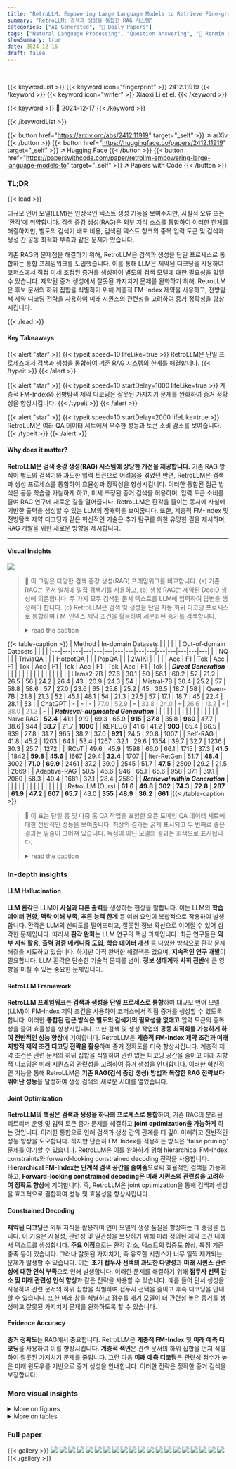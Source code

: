 ```yaml
---
title: "RetroLLM: Empowering Large Language Models to Retrieve Fine-grained Evidence within Generation"
summary: "RetroLLM: 검색과 생성을 통합한 RAG 시스템"
categories: ["AI Generated", "🤗 Daily Papers"]
tags: ["Natural Language Processing", "Question Answering", "🏢 Renmin University of China",]
showSummary: true
date: 2024-12-16
draft: false
---
```


<br>

{{< keywordList >}}
{{< keyword icon="fingerprint" >}} 2412.11919 {{< /keyword >}}
{{< keyword icon="writer" >}} Xiaoxi Li et el. {{< /keyword >}}
 
{{< keyword >}} 🤗 2024-12-17 {{< /keyword >}}
 
{{< /keywordList >}}

{{< button href="https://arxiv.org/abs/2412.11919" target="_self" >}}
↗ arXiv
{{< /button >}}
{{< button href="https://huggingface.co/papers/2412.11919" target="_self" >}}
↗ Hugging Face
{{< /button >}}
{{< button href="https://paperswithcode.com/paper/retrollm-empowering-large-language-models-to" target="_self" >}}
↗ Papers with Code
{{< /button >}}




### TL;DR


{{< lead >}}

대규모 언어 모델(LLM)은 인상적인 텍스트 생성 기능을 보여주지만, 사실적 오류 또는 '환각'에 취약합니다. 검색 증강 생성(RAG)은 외부 지식 소스를 통합하여 이러한 한계를 해결하지만, 별도의 검색기 배포 비용, 검색된 텍스트 청크의 중복 입력 토큰 및 검색과 생성 간 공동 최적화 부족과 같은 문제가 있습니다. 

기존 RAG의 문제점을 해결하기 위해, RetroLLM은 검색과 생성을 단일 프로세스로 통합하는 통합 프레임워크를 도입했습니다. 이를 통해 LLM은 제약된 디코딩을 사용하여 코퍼스에서 직접 미세 조정된 증거를 생성하여 별도의 검색 모델에 대한 필요성을 없앨 수 있습니다. 제약된 증거 생성에서 잘못된 가지치기 문제를 완화하기 위해, RetroLLM은 후보 문서의 하위 집합을 식별하기 위해 계층적 FM-Index 제약을 사용하고, 전방탐색 제약 디코딩 전략을 사용하여 미래 시퀀스의 관련성을 고려하여 증거 정확성을 향상시킵니다.

{{< /lead >}}


#### Key Takeaways

{{< alert "star" >}}
{{< typeit speed=10 lifeLike=true >}} RetroLLM은 단일 프로세스에서 검색과 생성을 통합하여 기존 RAG 시스템의 한계를 해결합니다. {{< /typeit >}}
{{< /alert >}}

{{< alert "star" >}}
{{< typeit speed=10 startDelay=1000 lifeLike=true >}} 계층적 FM-Index와 전방탐색 제약 디코딩은 잘못된 가지치기 문제를 완화하여 증거 정확성을 향상시킵니다. {{< /typeit >}}
{{< /alert >}}

{{< alert "star" >}}
{{< typeit speed=10 startDelay=2000 lifeLike=true >}} RetroLLM은 여러 QA 데이터 세트에서 우수한 성능과 토큰 소비 감소를 보여줍니다. {{< /typeit >}}
{{< /alert >}}

#### Why does it matter?
**RetroLLM은 검색 증강 생성(RAG) 시스템에 상당한 개선을 제공합니다.** 기존 RAG 방식이 별도의 검색기와 과도한 입력 토큰으로 어려움을 겪었던 반면, RetroLLM은 검색과 생성 프로세스를 통합하여 효율성과 정확성을 향상시킵니다. 이러한 통합된 접근 방식은 공동 학습을 가능하게 하고, 미세 조정된 증거 검색을 허용하며, 입력 토큰 소비를 줄여 RAG 연구에 새로운 길을 열어줍니다. RetroLLM은 환각을 줄이는 동시에 사실에 기반한 출력을 생성할 수 있는 LLM의 잠재력을 보여줍니다. 또한, 계층적 FM-Index 및 전방탐색 제약 디코딩과 같은 혁신적인 기술은 추가 탐구를 위한 유망한 길을 제시하며, RAG 개발을 위한 새로운 방향을 제시합니다.

------
#### Visual Insights



![](https://arxiv.org/html/2412.11919/x1.png)

> 🔼 이 그림은 다양한 검색 증강 생성(RAG) 프레임워크를 비교합니다. (a) 기존 RAG는 문서 일치에 밀집 검색기를 사용하고, (b) 생성 RAG는 제약된 DocID 생성에 의존합니다. 두 가지 모두 검색된 문서 텍스트를 LLM에 입력하여 답변을 생성해야 합니다. (c) RetroLLM은 검색 및 생성을 단일 자동 회귀 디코딩 프로세스로 통합하여 FM-인덱스 제약 조건을 활용하여 세분화된 증거를 검색합니다.
> <details>
> <summary>read the caption</summary>
> Figure 1:  Comparison of retrieval-augmented generation frameworks. (a) Traditional RAG uses a dense retriever for document matching, while (b) generative RAG relies on constrained DocID generation. Both require feeding retrieved document text into the LLM for answer generation. (c) Our RetroLLM unifies retrieval and generation in a single auto-regressive decoding process, leveraging FM-Index constraints to retrieve fine-grained evidence.
> </details>





{{< table-caption >}}
| Method | In-domain Datasets | | | | | | Out-of-domain Datasets | | | |
|---|---|---|---|---|---|---|---|---|---|---|---|---|---|---| 
|  | NQ | | | TriviaQA | | | HotpotQA | | | PopQA | | | 2WIKI | | |
|  | Acc | F1 | Tok | Acc | F1 | Tok | Acc | F1 | Tok | Acc | F1 | Tok | Acc | F1 | Tok |
| **_Direct Generation_** | | | | | | | | | | | | | | | |
| Llama2-7B | 27.6 | 30.1 | 50 | 56.1 | 60.2 | 52 | 21.2 | 26.5 | 56 | 24.2 | 26.4 | 43 | 20.9 | 24.3 | 54 |
| Mistral-7B | 30.4 | 25.2 | 57 | 58.8 | 58.6 | 57 | 27.0 | 23.6 | 65 | 25.8 | 25.2 | 45 | 36.5 | 18.7 | 58 |
| Qwen-7B | 21.8 | 21.3 | 52 | 45.1 | 48.1 | 54 | 21.3 | 27.5 | 57 | 17.1 | 18.7 | 45 | 22.4 | 28.1 | 53 |
| ChatGPT | - | - | - | <span style="color:#808080;">77.0</span> | <span style="color:#808080;">52.9</span> | - | <span style="color:#808080;">33.8</span> | <span style="color:#808080;">24.0</span> | - | <span style="color:#808080;">26.6</span> | <span style="color:#808080;">13.2</span> | - | <span style="color:#808080;">38.0</span> | <span style="color:#808080;">21.3</span> | - |
| **_Retrieval-augmented Generation_** | | | | | | | | | | | | | | | |
| Naive RAG | **52.4** | 41.1 | 919 | 69.3 | 65.9 | **915** | **37.8** | 35.8 | **960** | 47.7 | 38.6 | 944 | **38.7** | 21.7 | **1000** |
| REPLUG | 41.6 | 41.2 | **903** | 65.4 | 66.5 | 939 | 27.8 | 31.7 | 965 | 38.2 | 37.0 | **921** | 24.5 | 20.8 | 1007 |
| Self-RAG | 41.8 | 45.2 | 1203 | 64.1 | 53.4 | 1267 | 32.1 | 29.6 | 1354 | 39.7 | 32.7 | 1236 | 30.3 | 25.7 | 1272 |
| IRCoT | 49.6 | 45.9 | 1598 | 66.0 | 66.1 | 1715 | 37.3 | **41.5** | 1842 | **59.8** | **45.6** | 1667 | 29.4 | **32.4** | 1707 |
| Iter-RetGen | 51.7 | **48.4** | 3002 | **71.0** | **69.9** | 2461 | 37.2 | 39.0 | 2545 | 51.7 | **47.5** | 2509 | 29.2 | 21.5 | 2669 |
| Adaptive-RAG | 50.5 | 46.6 | 946 | 65.1 | 65.6 | 958 | 37.1 | 39.1 | 2080 | 58.3 | 40.4 | 1681 | 32.1 | 28.4 | 2580 |
| **_Retrieval within Generation_** | | | | | | | | | | | | | | | |
| RetroLLM (Ours) | **61.6** | **49.8** | **302** | **74.3** | **72.8** | **287** | **61.9** | **47.2** | **607** | **65.7** | 43.0 | **355** | **48.9** | **36.2** | **661** |{{< /table-caption >}}

> 🔼 이 표는 단일 홉 및 다중 홉 QA 작업을 포함한 오픈 도메인 QA 데이터 세트에 대한 전반적인 성능을 보여줍니다. 최상의 결과는 굵게 표시되고 두 번째로 좋은 결과는 밑줄이 그어져 있습니다. 독점이 아닌 모델의 결과는 회색으로 표시됩니다.
> <details>
> <summary>read the caption</summary>
> Table 1: Overall performance on open-domain QA datasets, including single-hop and multi-hop QA tasks. The best results are in bold and the second are underlined. Results from non-proprietary models are in gray color.
> </details>





### In-depth insights


#### LLM Hallucination
**LLM 환각**은 LLM이 **사실과 다른 출력**을 생성하는 현상을 말합니다. 이는 LLM의 **학습 데이터 편향**, **맥락 이해 부족**, **추론 능력 한계** 등 여러 요인이 복합적으로 작용하여 발생합니다. 환각은 LLM의 신뢰도를 떨어뜨리고, 잘못된 정보 확산으로 이어질 수 있어 심각한 문제입니다. 따라서 **환각 완화**는 LLM 연구의 핵심 과제입니다. 최근 연구들은 **외부 지식 활용**, **출력 검증 메커니즘 도입**, **학습 데이터 개선** 등 다양한 방식으로 환각 문제 해결을 시도하고 있습니다. 하지만 아직 완벽한 해결책은 없으며, **지속적인 연구 개발**이 필요합니다. LLM 환각은 단순한 기술적 문제를 넘어, **정보 생태계**와 **사회 전반**에 큰 영향을 미칠 수 있는 중요한 문제입니다.

#### RetroLLM Framework
**RetroLLM 프레임워크는 검색과 생성을 단일 프로세스로 통합**하여 대규모 언어 모델(LLM)이 FM-Index 제약 조건을 사용하여 코퍼스에서 직접 증거를 생성할 수 있도록 합니다. 이러한 **통합된 접근 방식은 별도의 검색기의 필요성을 없애고** 입력 토큰의 중복성을 줄여 효율성을 향상시킵니다. 또한 검색 및 생성 작업의 **공동 최적화를 가능하게 하여 전반적인 성능 향상**에 기여합니다. RetroLLM은 **계층적 FM-Index 제약 조건과 미래 지향적 제약 조건 디코딩 전략을 활용**하여 증거 정확도를 더욱 향상시킵니다. 계층적 제약 조건은 관련 문서의 하위 집합을 식별하여 관련 없는 디코딩 공간을 줄이고 미래 지향적 디코딩은 미래 시퀀스의 관련성을 고려하여 증거 생성을 안내합니다. 이러한 혁신적인 기능을 통해 RetroLLM은 **기존 RAG(검색 증강 생성) 방법과 복잡한 RAG 전략보다 뛰어난 성능**을 달성하여 생성 검색의 새로운 시대를 열었습니다.

#### Joint Optimization
**RetroLLM의 핵심은 검색과 생성을 하나의 프로세스로 통합**하여, 기존 RAG의 분리된 리트리버 운영 및 입력 토큰 증가 문제를 해결하고 **joint optimization을 가능하게** 하는 것입니다. 이러한 통합으로 인해 검색과 생성 간의 관계를 더 깊이 이해하고 전반적인 성능 향상을 도모합니다. 하지만 단순히 FM-Index를 적용하는 방식은 'false pruning' 문제를 야기할 수 있습니다. RetroLLM은 이를 완화하기 위해 hierarchical FM-Index constraints와 forward-looking constrained decoding 전략을 사용합니다. **Hierarchical FM-Index는 단계적 검색 공간을 줄여줌**으로써 효율적인 검색을 가능케 하고, **Forward-looking constrained decoding은 미래 시퀀스의 관련성을 고려하여 정확도 향상**에 기여합니다. 즉, RetroLLM은 joint optimization을 통해 검색과 생성을 효과적으로 결합하여 성능 및 효율성을 향상시킵니다.

#### Constrained Decoding
**제약된 디코딩**은 외부 지식을 활용하여 언어 모델의 생성 품질을 향상하는 데 중점을 둡니다. 이 기술은 사실성, 관련성 및 일관성을 보장하기 위해 미리 정의된 제약 조건 내에서 텍스트를 생성합니다. **주요 이점**으로는 환각 감소, 텍스트의 집중도 향상, 특정 기준 충족 등이 있습니다. 그러나 잘못된 가지치기, 즉 유효한 시퀀스가 너무 일찍 제거되는 문제가 발생할 수 있습니다. 이는 **초기 접두사 선택의 과도한 다양성**과 **미래 시퀀스 관련성에 대한 인식 부족**으로 인해 발생합니다. 이러한 문제를 해결하기 위해 **접두사 선택 감소 및 미래 관련성 인식 향상**과 같은 전략을 사용할 수 있습니다. 예를 들어 단서 생성을 사용하여 관련 문서의 하위 집합을 식별하여 접두사 선택을 줄이고 후속 디코딩을 안내할 수 있습니다. 또한 미래 창을 식별하고 점수를 매겨 모델이 더 관련성 높은 증거를 생성하고 잘못된 가지치기 문제를 완화하도록 할 수 있습니다.

#### Evidence Accuracy
**증거 정확도**는 RAG에서 중요합니다. RetroLLM은 **계층적 FM-Index** 및 **미래 예측 디코딩**을 사용하여 이를 향상시킵니다. **계층적 색인**은 관련 문서의 하위 집합을 먼저 식별하여 잘못된 가지치기 문제를 줄입니다. 그런 다음 **미래 예측 디코딩**은 관련성 점수가 높은 미래 윈도우를 기반으로 증거 생성을 안내합니다. 이러한 전략은 정확한 증거 검색을 보장합니다.


### More visual insights

<details>
<summary>More on figures
</summary>


![](https://arxiv.org/html/2412.11919/x2.png)

> 🔼 이 그래프는 생성된 증거 시퀀스의 앞부분 n개 토큰과 쿼리 간의 관련성 점수를 보여줍니다. Corpus FM-Index 제약 조건을 사용하는 경우 처음 13개 토큰 내에서 관련성 점수가 급격히 감소하는 것을 관찰할 수 있는 반면, 관련 문서의 Doc FM-Index 제약 조건을 사용하는 경우 관련성 점수가 감소하지 않고 beam 크기에 따라 정확도가 향상됩니다.
> <details>
> <summary>read the caption</summary>
> (a) Sequence Relevance
> </details>



![](https://arxiv.org/html/2412.11919/x3.png)

> 🔼 이 그래프는 다양한 빔 크기에서 말뭉치 수준 FM-Index와 문서 수준 FM-Index를 사용한 제약 증강 생성에서의 전반적인 정확도를 비교합니다. 말뭉치 수준 제약은 특히 처음 몇 토큰 내에서 정확도가 크게 저하되는 반면, 문서 수준 제약은 이러한 저하를 완화하고 다양한 빔 크기에서 더 나은 정확도를 보여줍니다.
> <details>
> <summary>read the caption</summary>
> (b) Overall Accuracy
> </details>



![](https://arxiv.org/html/2412.11919/x4.png)

> 🔼 이 그림은 제한된 증거 생성에서 잘못된 가지치기 문제에 대한 실증적 연구 결과를 보여줍니다. 말뭉치 수준 FM-Index와 문서 수준 FM-Index 접근 방식을 비교하여 생성된 증거 시퀀스의 관련성 점수(bge-reranker-large 기준)가 자동 회귀 디코딩 프로세스 중에 어떻게 변하는지 보여줍니다. 레이블이 지정된 증거 시퀀스와 비교하여 말뭉치 FM-Index 제약 조건에서 접두사 관련성이 크게 감소하는 것을 알 수 있습니다. 특히 처음 13개 토큰 내에서 심각하게 감소합니다. FM-Index 제약 조건을 관련 문서로만 제한하면 이러한 저하가 크게 줄어들고 다양한 빔 크기에 걸쳐 증거 생성 정확도가 향상됩니다.
> <details>
> <summary>read the caption</summary>
> Figure 2: Empirical Study on false pruning problem in constrained evidence generation, comparing corpus-level and document-level FM-Index approaches.
> </details>



![](https://arxiv.org/html/2412.11919/x5.png)

> 🔼 RetroLLM은 계층적이고 미래 지향적인 FM-Index 제약 생성 프로세스를 통해 세분화된 증거를 검색하는 프레임워크입니다. 생성 중에 모델은 현재 컨텍스트의 충분성을 기반으로 추가 증거를 생성할지 아니면 최종 답변을 제공할지 자율적으로 결정합니다. 그림에서 (a)는 RetroLLM의 전체 프로세스 개요, (b)는 계층적 FM-Index 제약 조건 구성, (c)는 미래 지향적 제약 증거 생성 방식을 보여줍니다.
> <details>
> <summary>read the caption</summary>
> Figure 3:  Overview of the RetroLLM Framework, which retrieves fine-grained evidence through a hierarchical, forward-looking FM-Index constrained generation process. During generation, the model autonomously determines whether to generate additional evidence or provide the final answer, based on the sufficiency of the current context.
> </details>



![](https://arxiv.org/html/2412.11919/x6.png)

> 🔼 이 그래프는 다양한 매개변수 크기를 가진 여러 기본 LLM에서 RetroLLM의 성능을 보여줍니다. x축은 LLM의 매개변수 크기(1B에서 14B까지)를 나타내고 y축은 NQ, TriviaQA, HotpotQA, PopQA 및 2WIKI의 5개 데이터 세트에 대한 평균 정확도를 나타냅니다. 이 그림은 Llama3, Qwen2.5 및 Mistral의 세 가지 LLM 시리즈를 비교합니다. 매개변수 크기가 증가함에 따라 RetroLLM의 성능이 꾸준히 향상되어 스케일링 법칙과 일치하는 것을 알 수 있습니다. 또한 서로 다른 모델(Mistral, Llama3, Qwen2.5) 간에 약간의 성능 차이가 있으며, Mistral은 일반적으로 Llama3보다 성능이 우수하고, Llama3은 Qwen2.5보다 성능이 우수합니다. 그럼에도 불구하고 모든 모델에서 RetroLLM의 효과가 확인되었으며, Qwen2.5-1.5B와 같은 소규모 모델조차도 상당한 성능(예: NQ에서 50.1% 정확도, TriviaQA에서 57.2% 정확도)을 달성했습니다. 이는 RetroLLM이 다양한 기본 모델 및 매개변수 크기에서 강력함을 보여줍니다.
> <details>
> <summary>read the caption</summary>
> (a) Parameters vs. Accuracy
> </details>



![](https://arxiv.org/html/2412.11919/x7.png)

> 🔼 이 그래프는 다양한 매개변수 크기의 기본 LLM을 사용하는 RetroLLM의 성능을 보여줍니다. 매개변수 크기가 증가함에 따라 RetroLLM의 성능이 꾸준히 향상되어 스케일링 법칙을 따릅니다. 또한 다양한 모델(Mistral, Llama3, Qwen2.5)에서 약간의 성능 차이가 있습니다. Mistral은 일반적으로 Llama3보다 성능이 우수하고 Llama3은 Qwen2.5보다 성능이 우수합니다. 그럼에도 불구하고 모든 모델은 RetroLLM의 효과를 확인합니다. 작은 모델(예: Qwen2.5-1.5B)도 상당한 성능(예: NQ에서 정확도 50.1%, TriviaQA에서 57.2%)을 달성하여 RetroLLM이 다양한 기본 모델과 매개변수 크기에 대해 강력함을 보여줍니다.
> <details>
> <summary>read the caption</summary>
> (b) Parameters vs. F1
> </details>



![](https://arxiv.org/html/2412.11919/x8.png)

> 🔼 이 그림은 다양한 기본 LLM(Llama3, Qwen2.5, Mistral 시리즈)과 매개변수 크기(1B에서 14B까지)를 사용하여 RetroLLM의 성능을 비교합니다. 매개변수 크기가 증가함에 따라 RetroLLM의 성능이 향상되는 것을 보여주고, 다양한 모델 간의 약간의 성능 차이도 보여줍니다. 하지만 모든 모델에서 RetroLLM의 효과를 확인할 수 있습니다.
> <details>
> <summary>read the caption</summary>
> Figure 4: Impact of performance with different base LLMs, reporting average performance on five datasets.
> </details>



</details>




<details>
<summary>More on tables
</summary>


{{< table-caption >}}
| Method | Single-hop QA | | | Multi-hop QA | | |
|---|---|---|---|---|---|---| 
| | R@1 | R@5 | Num | R@1 | R@5 | Num |
|---|---|---|---|---|---|---| 
| BM25 | 37.8 | 56.3 | 5 | 26.9 | 43.1 | 5 |
| SPLADE-v3 | 50.6 | 69.7 | 5 | 27.5 | 42.9 | 5 |
| E5 | 54.3 | **74.3** | 5 | 26.9 | 45.9 | 5 |
| BGE | 53.3 | 72.8 | 5 | 27.4 | 46.8 | 5 |
| Naive Constrain | 15.7 | 31.7 | 5 | 10.6 | 20.3 | 5 |
| RetroLLM | **56.6** | 67.9 | **3.29** | **29.3** | **49.6** | **4.24** |{{< /table-caption >}}
> 🔼 이 표는 RetroLLM의 검색 성능을 희소, 밀집, 생성 검색 방법과 비교하여 분석한 내용입니다. 세 가지 단일 홉 및 두 가지 다중 홉 QA 데이터 세트에 대한 평균 성능을 보여줍니다. RetroLLM은 단일 홉 QA 작업에서 R@1 정확도가 우수하고 다중 홉 QA 작업에서도 다른 모든 방법보다 R@1과 R@5 모두에서 더 나은 정확도를 보입니다. 또한 RetroLLM은 검색된 구절의 평균 개수가 기준선보다 적어 검색 효율성이 더 높습니다.
> <details>
> <summary>read the caption</summary>
> Table 2: Analysis of retrieval performance of RetroLLM, compared with sparse, dense, and generative retrieval methods. We report average performance on three single-hop and two multi-hop QA datasets.
> </details>

{{< table-caption >}}
| Method | In-domain | | Out-of-domain | |
|---|---|---|---|---| 
| | Acc | F1 | Acc | F1 |
| RetroLLM | **66.0** | **56.6** | **57.3** | **39.6** |
| w/o Future Window | 44.3 | 43.2 | 40.9 | 33.8 |
| w/o Clue Generation | 60.6 | 52.1 | 56.4 | 38.1 |
| w/o Clue Expansion | 49.6 | 45.1 | 44.1 | 35.4 |
| w/ Naive Constraints | 27.2 | 28.0 | 21.8 | 20.7 |
| w/o Constraints | 41.6 | 43.0 | 31.6 | 28.1 |{{< /table-caption >}}
> 🔼 RetroLLM 성능에 대한 ablation study 결과를 보여주는 표입니다. 표에는 in-domain 데이터셋과 out-of-domain 데이터셋에 대한 성능 지표가 포함되어 있습니다. 또한 future window, clue 생성, clue 확장과 같은 RetroLLM의 각 구성 요소가 미치는 영향을 평가하여 이러한 구성 요소의 중요성을 보여줍니다. 마지막으로 순수하게 제약 조건 기반의 생성 검색만 사용했을 때의 성능 저하를 보여줍니다.
> <details>
> <summary>read the caption</summary>
> Table 3: Ablation Studies of RetroLLM, considering in-domain and out-of-domain performance.
> </details>

{{< table-caption >}}
| Method | Latency (ms) |  |  | Token Num |  |  | # P |
|---|---|---|---|---|---|---|---| 
|  | Retr | Gen | Total | In | Out | Total | F1 |
| Naive RAG | **54** | **528** | **582** | 902 | **17** | 919 | 41.1 |
| SelfRAG | 89 | 3180 | 3269 | 1096 | 107 | 1203 | 45.2 |
| Iter-RetGen | 274 | 2058 | 2332 | 2963 | 39 | 3002 | 48.4 |
| IRCoT | 83 | 1759 | 1842 | 1535 | 63 | 1598 | 46.6 |
| RetroLLM | - | - | 786 | **18** | 297 | **315** | **49.8** |{{< /table-caption >}}
> 🔼 이 표는 RetroLLM의 효율성 분석 결과를 보여줍니다. 쿼리 지연 시간, 토큰 수 및 성능을 다른 RAG 메서드들과 비교하여 RetroLLM의 효율성을 평가합니다.
> <details>
> <summary>read the caption</summary>
> Table 4: Efficiency Analysis of RetroLLM, comparing query latency, number of tokens and performance (# P).
> </details>

{{< table-caption >}}
| Task | Dataset | # Train | # Test |
|---|---|---|---| 
| Single-hop QA | NQ | 79,168 | 3,610 |
| Single-hop QA | TriviaQA | 78,785 | 11,313 |
| Single-hop QA | PopQA | / | 14,267 |
| Multi-hop QA | HotpotQA | 90,447 | 7,405 |
| Multi-hop QA | 2WIKI | / | 12,576 |
| **Retrieval Corpus** | **# Passages** | **# Documents** | |
| Wikipedia | 21,015,324 | 3,232,907 | |{{< /table-caption >}}
> 🔼 이 표는 논문에서 사용된 데이터셋과 검색 코퍼스에 대한 자세한 통계를 제공합니다. 단일 홉 및 다중 홉 추론 능력을 평가하기 위해 다양한 질문 답변(QA) 데이터셋이 사용되었습니다. 단일 홉 QA의 경우, Natural Questions(NQ), TriviaQA, PopQA 데이터셋을 사용하고, 다중 홉 QA의 경우, HotpotQA 및 2WikiMultiHopQA(2WIKI) 데이터셋을 사용합니다. 검색 코퍼스로는 21,015,324개의 구절과 3,232,907개의 문서로 구성된 Wikipedia 데이터셋을 사용합니다.
> <details>
> <summary>read the caption</summary>
> Table 5: Detailed statistics of datasets and retrieval corpus utilized in our experiments.
> </details>

{{< table-caption >}}
| Method | NQ  |     |   | TriviaQA |     |   | HotpotQA |     |   | PopQA |     |   | 2WIKI |     |   |
|---|---|---|---|---|---|---|---|---|---|---|---|---|---|---| 
|  **In-domain Datasets** | **R@1** | **R@5** | **Num** | **R@1** | **R@5** | **Num** | **R@1** | **R@5** | **Num** | **R@1** | **R@5** | **Num** | **R@1** | **R@5** | **Num** |
|  **Out-of-domain Datasets** |  |  |  |  |  |  |  |  |  |  |  |  |  |  |  |
| *Sparse Retrieval* |  |  |  |  |  |  |  |  |  |  |  |  |  |  |  |
| BM25 | 24.1 | 46.2 | 5 | 49.6 | 68.5 | 5 | 31.2 | 48.7 | 5 | 39.6 | 54.3 | 5 | 22.6 | 37.5 | 5 |
| SPLADE-v3 | 45.4 | 68.0 | 5 | 58.8 | 75.9 | 5 | 32.9 | 45.3 | 5 | 47.6 | 65.2 | 5 | 22.2 | 40.6 | 5 |
| *Dense Retrieval* |  |  |  |  |  |  |  |  |  |  |  |  |  |  |  |
| E5 | **55.7** | **77.3** | 5 | **61.6** | **77.8** | 5 | 32.3 | 52.0 | 5 | 51.7 | **70.9** | 5 | 21.6 | 39.8 | 5 |
| BGE | 50.3 | 73.6 | 5 | 58.7 | 75.1 | 5 | 33.7 | 54.7 | 5 | 50.8 | 69.6 | 5 | 21.1 | 38.9 | 5 |
| *Generative Retrieval* |  |  |  |  |  |  |  |  |  |  |  |  |  |  |  |
| Naive Constrain | 13.1 | 26.9 | 5 | 23.0 | 46.9 | 5 | 11.8 | 21.6 | 5 | 10.9 | 21.2 | 5 | 9.4 | 19.0 | 5 |
| RetroLLM | 51.6 | 62.5 | **3.20** | 61.1 | 71.0 | **2.80** | **35.6** | **57.3** | **3.86** | **57.0** | 70.1 | **4.07** | **23.0** | **41.8** | **4.40** |{{< /table-caption >}}
> 🔼 이 표는 희소, 밀집 및 생성 검색 방식을 비교하여 5개의 개방형 도메인 QA 데이터 세트에 대한 자세한 검색 성능을 보여줍니다. 단일 홉 및 다중 홉 QA 작업 모두에서 RetroLLM이 어떻게 다른 기준선과 비교하여 성능이 우수한지 강조 표시합니다. 또한 순진한 제약 빔 검색 방법이 직면한 잘못된 가지치기 문제를 강조 표시합니다.
> <details>
> <summary>read the caption</summary>
> Table 6: Detailed retrieval performance on five open-domain QA datasets, comparing sparse, dense, and generative approaches. The best results are highlighted in Bold.
> </details>

{{< table-caption >}}
| Base Model | In-domain Datasets |       |   | Out-of-domain Datasets |       |   |       |   |       |   |
| :--- | :---: | :---: | :---: | :---: | :---: | :---: | :---: | :---: | :---: | :---: | :---: |
|     | NQ |   |   | TriviaQA |   |   | HotpotQA |   |   | PopQA |   |   |
|     | Acc | F1 | Tok | Acc | F1 | Tok | Acc | F1 | Tok | Acc | F1 | Tok |
| **_Llama3 Series_** |     |   |   |     |   |   |     |   |   |     |   |   |
| Llama3.2-1B | 54.4 | 35.8 | 260 | 64.4 | 52.9 | 288 | 58.8 | 33.5 | 573 | 63.3 | 32.9 | 344 |
| Llama3.2-3B | 58.9 | 45.4 | 278 | 67.8 | 62.1 | 267 | 61.3 | 37.8 | 609 | 64.7 | 40.4 | 338 |
| Llama3-8B | 59.2 | 46.4 | 306 | 72.7 | **69.3** | 256 | 62.2 | **47.4** | 575 | 65.2 | 41.4 | 338 |
| **_Qwen2.5 Series_** |     |   |   |     |   |   |     |   |   |     |   |   |
| Qwen2.5-1.5B | 50.1 | 34.3 | **200** | 57.2 | 51.2 | **170** | 57.0 | 32.6 | **539** | 59.5 | 32.6 | **286** |
| Qwen2.5-3B | 52.1 | 36.8 | 236 | 61.4 | 56.3 | 212 | 60.6 | 34.1 | 628 | 64.0 | 34.8 | 336 |
| Qwen2.5-7B | 54.9 | 42.3 | 230 | 64.5 | 62.4 | 196 | 61.9 | 42.0 | 549 | 62.8 | 37.1 | 313 |
| Qwen2.5-14B | 58.6 | **50.6** | 225 | **72.8** | 69.5 | 186 | **62.6** | 45.9 | 568 | 64.3 | 40.8 | 343 |
| **_Mistral Series_** |     |   |   |     |   |   |     |   |   |     |   |   |
| Mistral-7B | **61.6** | 49.8 | 302 | 74.3 | 72.8 | 287 | 61.9 | 47.2 | 607 | **65.7** | **43.0** | 355 |
| 2WIKI |   |   | |     |   |   | |       |       | |     |   |     |
|       | 44.5 | 28.5 | 583 | 47.3 | 32.2 | 632 | 48.7 | 36.1 | 668 | 47.5 | 26.3 | 650 |
|       | 48.1 | 30.6 | 694 | 48.7 | 32.5 | 634 | **51.3** | **36.9** | 687 | 48.9 | 36.2 | 661 |{{< /table-caption >}}
> 🔼 이 표는 다양한 기본 LLM을 사용한 RetroLLM의 성능 비교를 보여줍니다. Llama3 시리즈, Qwen-2.5 시리즈, Mistral 시리즈와 같이 매개변수 크기가 1B에서 14B까지인 다양한 LLM을 사용하여 실험을 진행했습니다. 모든 기본 모델은 instruction-tuned 버전을 사용했습니다. RetroLLM은 다양한 기본 모델과 매개변수 크기에서 강력한 성능을 보여줍니다. 매개변수 크기가 증가함에 따라 RetroLLM의 성능이 꾸준히 향상됩니다. 또한 Mistral, Llama3, Qwen2.5와 같은 다양한 모델 간에 약간의 성능 차이가 있습니다. 하지만 모든 모델에서 RetroLLM의 효과가 확인되었으며, 작은 모델(예: Qwen2.5-1.5B)도 상당한 성능을 달성합니다.
> <details>
> <summary>read the caption</summary>
> Table 7: Detailed performance comparison of RetroLLM using various base models, including the Llama3 series, Qwen-2.5 series, and Mistral series, with parameter sizes ranging from 1B to 14B. All base models we used are the instruction-tuned versions. The best results are highlighted in Bold.
> </details>

{{< table-caption >}}
| # Num | NQ | TriviaQA | HotpotQA | PopQA | 2WIKI |
|---|---|---|---|---|---|---|---|---|---| 
| **In-domain Datasets** | | | | | | |
|  | Acc | F1 | Acc | F1 | Acc | F1 | Acc | F1 | Acc | F1 |
| **Out-of-domain Datasets** | | | | | | |
| **1** | 42.2 | 40.5 | 59.3 | 61.6 | 50.6 | 44.2 | 43.9 | 40.9 | 35.1 | 31.3 |
| **2** | 50.6 | 42.3 | 66.3 | 65.9 | 59.8 | 43.8 | 52.8 | 45.9 | 39.8 | 34.6 |
| **3** | 54.4 | 42.5 | 69.3 | 67.2 | 61.9 | 43.0 | 55.7 | 45.5 | 42.1 | 34.5 |
| **4** | 56.7 | 43.1 | 70.9 | 67.6 | 64.6 | 41.0 | 57.7 | 45.7 | 43.9 | 34.8 |
| **5** | 61.5 | 49.4 | 74.6 | 72.9 | 66.8 | 43.0 | 59.4 | 46.8 | 45.9 | 36.6 |
| **6** | 61.7 | 49.5 | 74.6 | 73.0 | 67.4 | 42.8 | 60.1 | 47.1 | 47.9 | 37.1 |
| **7** | 61.7 | 49.5 | 74.6 | 72.9 | 67.6 | 42.5 | 60.8 | 47.0 | 48.4 | 36.5 |
| **8** | 61.7 | 49.5 | 74.6 | 72.9 | 68.0 | 42.7 | 61.2 | 46.9 | 48.6 | 37.2 |
| **9** | 61.7 | 49.5 | 74.6 | 72.9 | 68.0 | 42.7 | 61.6 | 47.1 | 48.7 | 37.0 |
| **10** | 61.7 | 49.5 | 74.6 | 72.9 | 68.5 | 42.7 | 61.9 | 47.1 | 48.9 | 36.2 |{{< /table-caption >}}
> 🔼 이 표는 생성된 근거의 최대 개수를 1에서 10까지 다양하게 변경하면서 RetroLLM의 성능에 미치는 영향을 보여줍니다. 단일 홉 질의응답의 경우, 검색되는 근거가 최대 5개까지 증가함에 따라 성능이 향상되는 경향이 있지만, 다중 홉 질의응답의 경우 근거가 6개를 넘어가면 성능 향상이 제한적입니다. 이는 다중 홉 질의응답의 경우, 너무 많은 근거는 유용한 정보와 함께 방해가 되는 정보를 가져올 수 있어 추가적인 근거가 오히려 성능 향상에 도움이 되지 않을 수 있음을 시사합니다.
> <details>
> <summary>read the caption</summary>
> Table 8: Detailed performance with different number of generated evidence.
> </details>

{{< table-caption >}}
| Dataset | Question | Labeled Answer | Model Input | Model Output | 
|---|---|---|---|---| 
| NQ Dataset | when does the movie the star come out? | ["November 17, 2017"] | Question: when does the movie the star come out?
Your Response: | <|clue|> The Star <|/clue|> <|evidence|> the film, then titled "The Lamb", was given an official release date of December 8, 2017. On June 20, 2016, it was announced that Brian Henson and Lisa Henson from the Jim Henson Company would be executive producers for the film, now titled "The Star", making it the first Henson-produced film for Sony since "The Adventures of Elmo in Grouchland" in 1999. <|sep|> The film’s title was changed from the working title "Dog Years", in a mutual decision between the filmmakers and A24 (who made the suggestion). It was released on February 22, 2018, through DirecTV Cinema before being released in a limited release and through video on demand on March 30, 2018. <|sep|> Chenoweth, Tracy Morgan, Tyler Perry, and Oprah Winfrey. The film was released by Columbia Pictures through its parental label Sony Pictures Entertainment on November 17, 2017 in the United States. The film received mixed reviews and grossed over $62 million worldwide. <|/evidence|> The answer is November 17, 2017. | 
| TriviaQA Dataset | Who was the man behind The Chipmunks? | ["David Seville"] | Question: Who was the man behind The Chipmunks?
Your Response: | <|clue|> The Chipmunks <|/clue|> <|evidence|> 1972), better known by the stage name David Seville, was an American singer-songwriter and actor, best known for creating the novelty musical group The Chipmunks (now better known as "Alvin and the Chipmunks"). Initially a stage and film actor, he rose to prominence in 1958 with the songs "Witch Doctor" and "The Chipmunk Song (Christmas Don’t Be Late)", which both became "Billboard" number-one singles. <|/evidence|> The answer is David Seville. | 
| PopQA Dataset | What is Carsten Carlsen’s occupation? | ["pianist", "composer"] | Question: What is Carsten Carlsen’s occupation?
Your Response: | <|clue|> Carlsen <|/clue|> <|evidence|> Carsten Carlsen (5 June 1892 – 28 August 1961) was a Norwegian pianist and composer. Carsten Marensius Carlsen was born in Oslo, Norway. His parents were Anton Carlsen (1862–1943) and Louise Larsen (1876–1957). <|sep|> Carlsen has directed more than 25 films, 19 for which he wrote the screenplay. In 2006, he received the Golden Swan Lifetime Achievement Award at the Copenhagen International Film Festival. Carlsen was born on 4 June 1927 in Aalborg, Denmark. <|/evidence|> The answer is pianist and composer. |{{< /table-caption >}}
> 🔼 이 표는 단일 홉 질문 답변 데이터셋에 대한 RetroLLM의 예시를 보여줍니다. 단서 생성 및 증거 생성 단계에 사용된 특수 토큰은 각각 주황색 상자와 파란색 상자로 강조 표시되어 있습니다. 생성된 모든 증거는 Wikipedia에서 가져온 것입니다.
> <details>
> <summary>read the caption</summary>
> Table 9: Examples from RetroLLM on single-hop QA datasets, with special tokens used in the clue and evidence generation stages highlighted in  orange box and  blue box, respectively. All generated evidence is from Wikipedia.
> </details>

{{< table-caption >}}
| Example #1 from HotpotQA Dataset |                                                                                   |
| -------------------------------- | ------------------------------------------------------------------------------------- |
| **Question:**                   | Which American audio engineer and clandestine chemist, who was a key figure in the San Francisco Bay Area hippie movement during the 1960s recorded the album "Old and in the Way?" |
| **Labeled Answer:**             | ["Owsley Stanley"]                                                                  |
| **Results by RetroLLM**        |                                                                                   |
| **Model Input:**                | Question: Which American audio engineer and clandestine chemist, who was a key figure in the San Francisco Bay Area hippie movement during the 1960s recorded the album "Old and in the Way?" |
| **Model Output:**               | <|clue|> Old and in the Way <|sep|> Owsley Stanley <|/clue|> <|evidence|> Owsley Stanley III (January 19, 1935 – March 12, 2011) was an American audio engineer and clandestine chemist. He was a key figure in the San Francisco Bay Area hippie movement during the 1960s and played a pivotal role in the decade’s counterculture. <|sep|> Old & In the Way (album) Old & In the Way is the self-titled first album by the bluegrass band Old & In the Way. It was recorded 8 October 1973 at The Boarding House in San Francisco by Owsley Stanley and Vickie Babcock. <|sep|> The 1960s, elements of the expanding Beat movement were incorporated into the hippie and larger counterculture movements. Neal Cassady, as the driver for Ken Kesey’s bus Furthur, was the primary bridge between these two generations. Ginsberg’s work also became an integral element of early 1960s hippie culture. <|sep|> In San Francisco, including Quicksilver Messenger Service, Jefferson Airplane, early Jefferson Starship, Old & In the Way, Janis Joplin, Big Brother and the Holding Company, Taj Mahal, Santana, Miles Davis, The Flying Burrito Brothers, Jimi Hendrix, Johnny Cash, and Blue Cheer. <|/evidence|> The answer is Owsley Stanley. |
| **Example #2 from 2WikiMultiHopQA Dataset** |                                                                                   |
| **Question:**                    | Where was the director of film Ronnie Rocket born?                                       |
| **Labeled Answer:**            | ["Missoula", "Missoula, Montana"]                                                |
| **Results by RetroLLM**         |                                                                                   |
| **Model Input:**               | Question: Where was the director of film Ronnie Rocket born?                                       |
| **Model Output:**              | <|clue|> Ronnie Rocket <|/clue|> <|evidence|> Ronnie Rocket is an unfinished film project written by David Lynch, who also intended to direct it. Begun after the success of Lynch’s 1977 film "Eraserhead", "Ronnie Rocket" was shelved after Lynch felt he would be unable to find financial backing for the project. <|sep|> The script to the AFI, but they rejected it as they felt the planned 45-minute runtime was too long for such a figurative, nonlinear script. After the success of "Eraserhead", Lynch decided to focus on the screenplay of his second film, entitled "Ronnie Rocket", which he also wanted to direct. <|sep|> He can use to produce music or cause destruction. The boy names himself Ronnie Rocket and becomes a rock star, befriending a tap-dancer named Electra-Cute. The film was to make use of several themes that have since become recurring elements within David Lynch’s works, with a write-up for "The A.V. <|sep|> Dave Dennison, Max and Dani Dennison’s father, in Disney’s "Hocus Pocus". Rocket was born in Bangor, Maine, the son of Mary Aurelia (Fogler) and Sumner Abbott "Ham" Claverie. <|sep|> In 2008, Refn co-founded the Copenhagen-based production company Space Rocket Nation. Refn was born in Copenhagen, Denmark, and raised partly in New York, United States. Refn’s parents are Danish film director and editor Anders Refn and cinematographer Vibeke Winding. <|sep|> The two realized that "Ronnie Rocket" was unlikely to find sufficient financing to be produced, Lynch asked to see some already-written scripts to work from for his next film instead. Cornfeld found four scripts he felt Lynch would be interested in, but on hearing the name of the first, the director decided his next project would be "The Elephant Man". <|sep|> His next film, settling on what would become 1980’s "The Elephant Man". "Ronnie Rocket" was to feature many of the elements which have since come to be seen as Lynch’s hallmarks; including industrial art direction, 1950s popular culture and physical deformity. <|sep|> He shared with Billy Williams. Taylor was born in Hampstead, London and entered the film industry in his late teens working for Gainsborough Pictures at Lime Grove in Shepherds Bush. Taylor’s first film was as a clapper boy on "The Young Mr Pitt" (1942). <|sep|> In his films have earned them a reputation as works that "disturb, offend or mystify" general audiences. Although born in Missoula, Montana, Lynch spent his youth traveling across the United States due to his father Donald’s job for the Department of Agriculture; as a result, Lynch attended school across several states. <|/evidence|> The answer is Missoula, Montana. |{{< /table-caption >}}
> 🔼 이 표는 RetroLLM이 다중 홉 질의응답 데이터셋에서 생성한 예시를 보여주며, 단서 생성과 증거 생성 단계에 사용된 특수 토큰은 각각 주황색 상자와 파란색 상자로 강조 표시되어 있습니다. RetroLLM은 단서를 생성하여 관련 문서의 하위 집합을 식별한 다음, 이 하위 집합 내에서 순방향 탐색 제약 증거 생성을 수행합니다. 생성된 모든 증거는 Wikipedia에서 가져온 것입니다.
> <details>
> <summary>read the caption</summary>
> Table 10: Examples from RetroLLM on multi-hop QA datasets, with special tokens used in the clue and evidence generation stages highlighted in  orange box and  blue box, respectively. All generated evidence is from Wikipedia.
> </details>

{{< table-caption >}}
| Example #1 from NQ Dataset |                                                                    |
| ------------------------- | ------------------------------------------------------------------ |
| Question:                 | who got the first nobel prize in physics?                           |
| Labeled Answer:          | ["Wilhelm Conrad Röntgen"]                                          |
| Results by RetroLLM      |                                                                    |
| Model Input:             | Question: who got the first nobel prize in physics?                           |
| Model Output:            | <|clue|> Nobel Prize <|sep|> Physics <|/clue|> <|evidence|> the others being the Nobel Prize in Chemistry, Nobel Prize in Literature, Nobel Peace Prize, and Nobel Prize in Physiology or Medicine. The first Nobel Prize in Physics was awarded to physicist <span style="color:#00994D;">Wilhelm Röntgen</span> in recognition of the extraordinary services he rendered by the discovery of the remarkable rays (or X-rays).  <|/evidence|> The answer is <span style="color:#00994D;">Wilhelm Röntgen</span>. |
| Results by Naive Constrained Beam Search |                                                                    |
| Model Input:             | Question: who got the first nobel prize in physics?                           |
| Model Output (beam_size = 5): |                                                                    |
| Beam 1:                  | <|evidence|> in 1901, the first year of play for the American League. The modern-era record for lowest batting average for a player that qualified for the batting title is .197 by roger maris in 1962.  <|/evidence|> The answer is <span style="color:#FF0000;">Roger Maris</span>. |
| Beam 2:                  | <|evidence|> the first physics and chemistry laboratory in a Danish school in 1903, the inclusion of housekeeping in the curriculum, and the first girls’ school to include carpentry in the curriculum in 1904.  <|/evidence|> The answer is <span style="color:#FF0000;">1903</span>. |
| Beam 3:                  | <|evidence|> william johnson Jonathan Elliot (historian) Jonathan Elliot (17842̆0131846) was a 19th-century  <|/evidence|> The answer is <span style="color:#FF0000;">Jonathan Elliot</span>. |
| Beam 4:                  | <|evidence|> the first physics Nobel prize winner born in an Arab country. In 2015, Cohen-Tannoudji signed the M̈ainau Declaration 2015ẅhich calls for a boycott of israel.  <|/evidence|> The answer is <span style="color:#FF0000;">Cohen - Tannoudji</span>. |
| Beam 5:                  | <|evidence|> the first prize was awarded in 2004. He was the sixth of the seven children in the Shaw family, and was nicknamed Uncle Six (L̈uk Sook)̈.  <|/evidence|> The answer is <span style="color:#FF0000;">He was the sixth of the seven children in the Shaw family</span>. |{{< /table-caption >}}
> 🔼 RetroLLM과 Naive 제약 빔 검색 방법의 출력을 비교한 예시입니다. 단서 및 증거 생성 단계에서 사용된 특수 토큰은 각각 주황색 상자와 파란색 상자로 강조 표시됩니다. 녹색으로 표시된 내용은 정답(또는 부분적으로 정답)을 나타내고 빨간색으로 표시된 내용은 오답을 나타냅니다. 모든 생성된 증거는 Wikipedia에서 가져온 것입니다. 이 표는 Naive 제약 빔 검색의 잘못된 가지치기 문제점과 RetroLLM이 이 문제를 해결하는 방법을 보여주는 사례 연구 역할을 합니다.
> <details>
> <summary>read the caption</summary>
> Table 11: An example comparing outputs from RetroLLM and the naive constrained beam search method. Special tokens used during the clue and evidence generation stages are highlighted in  orange boxes and  blue boxes, respectively. Content colored in green indicates correct (or partially correct) answers, whereas content colored in red indicates incorrect answers. All generated evidence is from Wikipedia.
> </details>

{{< table-caption >}}
| Example #2 from TriviaQA Dataset |                                                                         |
| :----------------------------- | :------------------------------------------------------------------- |
| **Question:**                 | Who was the man behind The Chipmunks?                               |
| **Labeled Answer:**            | ["David Seville"]                                                   |
| **Results by RetroLLM**        |                                                                      |
| **Model Input:**               | Question: Who was the man behind The Chipmunks?                       |
| **Model Output:**              | <|clue|> The Chipmunks <|/clue|> <|evidence|> known by the stage name David Seville, was an American singer-songwriter and actor, best known for creating the novelty musical group The Chipmunks (now better known as "Alvin and the Chipmunks"). Initially a stage and film actor, he rose to prominence in 1958 with the songs "Witch Doctor" and "The Chipmunk Song (Christmas Don’t Be Late),", which both became "Billboard" number-one singles. <|/evidence|> The answer is David Seville. |
| **Results by Naive Constrained Beam Search** |                                                                      |
| **Model Input:**               | Question: Who was the man behind The Chipmunks?                       |
| **Model Output (beam_size = 5):** |                                                                      |
| **Beam 1:**                   | <|evidence|> david was optioned to the Triple-A Richmond Braves to start the 1992 season. He made his major league debut for the Braves on <|/evidence|> The answer is David. |
| **Beam 2:**                   | <|evidence|> the chipmunks’ speech was created by speeding up sound clips of normal speech. In a number of the shorts that followed, many of these same sound clips were reused, but the chipmunks’ voices were created by using a higher pitch on the original recordings. <|/evidence|> The answer is Ross Bagdasarian. |
| **Beam 3:**                   | <|evidence|> alvinophilia is a partialism in which a man or woman is attracted to the human navel. According to a study, it is a moderately prevalent fetish among men, and less so among women. <|/evidence|> The answer is Alvin. |
| **Beam 4:**                   | <|evidence|> the chipmunks are also mostly supplemental prey but are considered more easily caught than tree squirrels, considering that they are more habitual terrestrial foragers. <|/evidence|> The answer is Alvin. |
| **Beam 5:**                   | <|evidence|> the chipmunks are also mostly supplemental prey but are considered more easily caught than tree squirrels, considering that they are more habitual terrestrial foragers. <|/evidence|> The answer is Tree Squirrels. |{{< /table-caption >}}
> 🔼 RetroLLM과 단순 제약 빔 검색 방법의 출력을 비교한 예시입니다. 단서 및 증거 생성 단계에 사용된 특수 토큰은 각각 주황색 상자와 파란색 상자로 강조 표시되어 있습니다. 녹색으로 표시된 내용은 정답을, 빨간색으로 표시된 내용은 오답을 나타냅니다. 모든 생성된 증거는 Wikipedia에서 가져온 것입니다.
> <details>
> <summary>read the caption</summary>
> Table 12: An example comparing outputs from RetroLLM and the naive constrained beam search method. Special tokens used during the clue and evidence generation stages are highlighted in  orange boxes and  blue boxes, respectively. Content colored in green indicates correct answers, whereas content colored in red indicates incorrect answers. All generated evidence is from Wikipedia.
> </details>

</details>




### Full paper

{{< gallery >}}
<img src="paper_images/1.png" class="grid-w50 md:grid-w33 xl:grid-w25" />
<img src="paper_images/2.png" class="grid-w50 md:grid-w33 xl:grid-w25" />
<img src="paper_images/3.png" class="grid-w50 md:grid-w33 xl:grid-w25" />
<img src="paper_images/4.png" class="grid-w50 md:grid-w33 xl:grid-w25" />
<img src="paper_images/5.png" class="grid-w50 md:grid-w33 xl:grid-w25" />
<img src="paper_images/6.png" class="grid-w50 md:grid-w33 xl:grid-w25" />
<img src="paper_images/7.png" class="grid-w50 md:grid-w33 xl:grid-w25" />
<img src="paper_images/8.png" class="grid-w50 md:grid-w33 xl:grid-w25" />
<img src="paper_images/9.png" class="grid-w50 md:grid-w33 xl:grid-w25" />
<img src="paper_images/10.png" class="grid-w50 md:grid-w33 xl:grid-w25" />
<img src="paper_images/11.png" class="grid-w50 md:grid-w33 xl:grid-w25" />
<img src="paper_images/12.png" class="grid-w50 md:grid-w33 xl:grid-w25" />
<img src="paper_images/13.png" class="grid-w50 md:grid-w33 xl:grid-w25" />
<img src="paper_images/14.png" class="grid-w50 md:grid-w33 xl:grid-w25" />
<img src="paper_images/15.png" class="grid-w50 md:grid-w33 xl:grid-w25" />
<img src="paper_images/16.png" class="grid-w50 md:grid-w33 xl:grid-w25" />
<img src="paper_images/17.png" class="grid-w50 md:grid-w33 xl:grid-w25" />
<img src="paper_images/18.png" class="grid-w50 md:grid-w33 xl:grid-w25" />
<img src="paper_images/19.png" class="grid-w50 md:grid-w33 xl:grid-w25" />
<img src="paper_images/20.png" class="grid-w50 md:grid-w33 xl:grid-w25" />
{{< /gallery >}}